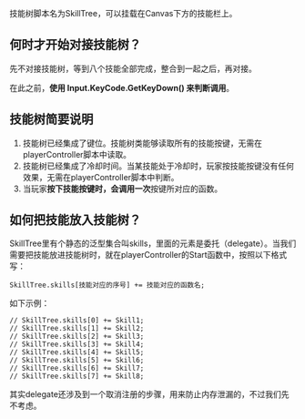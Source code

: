技能树脚本名为SkillTree，可以挂载在Canvas下方的技能栏上。

## 何时才开始对接技能树？

先不对接技能树，等到八个技能全部完成，整合到一起之后，再对接。

在此之前，**使用 Input.KeyCode.GetKeyDown() 来判断调用**。

## 技能树简要说明

1. 技能树已经集成了键位。技能树类能够读取所有的技能按键，无需在playerController脚本中读取。
2. 技能树已经集成了冷却时间。当某技能处于冷却时，玩家按技能按键没有任何效果，无需在playerController脚本中判断。
3. 当玩家**按下技能按键时，会调用一次**按键所对应的函数。

## 如何把技能放入技能树？

SkillTree里有个静态的泛型集合叫skills，里面的元素是委托（delegate）。当我们需要把技能放进技能树时，就在playerController的Start函数中，按照以下格式写：

    SkillTree.skills[技能对应的序号] += 技能对应的函数名;

如下示例：

    // SkillTree.skills[0] += Skill1;
    // SkillTree.skills[1] += Skill2;
    // SkillTree.skills[2] += Skill3;
    // SkillTree.skills[3] += Skill4;
    // SkillTree.skills[4] += Skill5;
    // SkillTree.skills[5] += Skill6;
    // SkillTree.skills[6] += Skill7;
    // SkillTree.skills[7] += Skill8;

其实delegate还涉及到一个取消注册的步骤，用来防止内存泄漏的，不过我们先不考虑。

